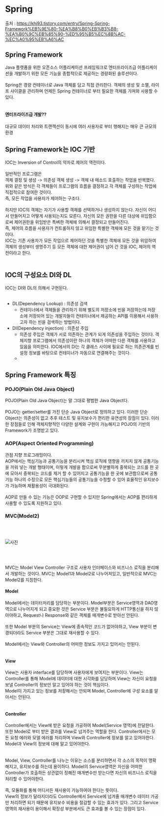 # Spring

출처 : https://khj93.tistory.com/entry/Spring-Spring-Framework%EB%9E%80-%EA%B8%B0%EB%B3%B8-%EA%B0%9C%EB%85%90-%ED%95%B5%EC%8B%AC-%EC%A0%95%EB%A6%AC

## Spring Framework
Java 플랫폼을 위한 오픈소스 어플리케이션 프레임워크로 엔터프라이즈급 어플리케이션을 개발하기 위한 모든 기능을 종합적으로 제공하는 경량화된 솔루션이다.
<br/>
<br/>
Spring은 경량 컨테이너로 Java 객체를 담고 직접 관리한다. 객체의 생성 및 소멸, 라이프 사이클을 관리하며 언제든 Spring 컨테이너로 부터 필요한 객체를 가져와 사용할 수 있다.
<br/>
<br/>

#### 엔터프라이즈급 개발??
대규모 데이터 처리와 트랜잭션이 동시에 여러 사용자로 부터 행해지는 매우 큰 규모의 환경

## Spring Framework는 IOC 기반
IOC는 Inversion of Control의 약자로 제어의 역전이다.
<br/>
<br/>
일반적인 프로그램은
<br/>
객체 결정 및 생성 -> 의존성 객체 생성 -> 객체 내 메소드 호출하는 작업을 반복했다.
<br/>
위와 같은 방식은 각 객체들이 프로그램의 흐름을 결정하고 각 객체를 구성하는 작업에 직접적으로 참여한 것이다.
<br/>
즉, 모든 작업을 사용자가 제어하는 구조다.
<br/>
<br/>
하지만 IOC의 객체는 자기가 사용할 객체를 선택하거나 생성하지 않는다. 자신이 어디서 만들어지고 어떻게 사용되는지도 모른다. 자신의 모든 권한을 다른 대상에 위입함으로써 제어권한을 위임받은 특벼한 객체에 의해서 결정되고 만들어진다.
<br/>
즉, 제어의 흐름을 사용자가 컨트롤하지 않고 위임한 특별한 객체에 모든 것을 맡기는 것이다.
<br/>
IOC는 기존 사용자가 모든 작업으르 제어하던 것을 특별한 객체에 모든 것을 위암하여 객체의 생성부터 생명주기 등 모든 객체에 대한 제어권이 넘어 간 것을 IOC, 제어의 역전이라고 한다.
<br/>
<br/>

## IOC의 구성요소 DI와 DL
IOC는 DI와 DL의 의해서 구현된다.
<br/>
<br/>

- DL(Dependency Lookup) : 의존성 검색
  - 컨테이너에서 객체들을 관리하기 위해 별도의 저장소에 빈을 저장하는데 저장소에 저장되어 있는 개발자들이 컨테이너에서 제공하는 API를 이용해서 사용하고자 하는 빈을 검색하는 방법이다.
- DI(Dependency injection) : 의존성 주입
  - 의존성 주입은 객체가 서로 의존하는 관계가 되게 의존성을 주입하는 것이다. 객체지향 프로그램에서 의존성이란 하나의 객체가 어떠한 다른 객체를 사용하고 있음을 의미한다. IOC에서의 DI는 각 클래스 사이에 필요로 하는 의존관계를 빈 설정 정보를 바탕으로 컨테이너가 자동으로 연결해주는 것이다.
    <br/>
  - <br/>

## Spring Framework 특징
### POJO(Plain Old Java Object)
POJO(Plain Old Java Object)는 말 그대로 평범한 Java Object다.
<br/>
<br/>
POJO는 getter/setter를 가진 단순 Java Object로 정의하고 있다. 이러한 단순 Object는 의존성이 없고 추후 테스트 및 유지보수가 편리한 유연성의 장점이 있다. 이러한 장점들로 인해 객체지향적인 다양한 설계와 구현이 가능해지고 POJO의 기반의 Framework가 조명받고 있다.

### AOP(Aspect Oriented Programming)
관점 지향 프로그래밍이다.
<br/>
AOP에서는 핵심기능과 공통기능을 분리시켜 핵심 로직에 영향을 끼치지 않게 공통기능을 끼워 넣는 개발 형태이며, 이렇게 개발을 함으로써 무분별하게 중복되는 코드를 한 곳에 모아서 중복되는 코드를 제거 할 수 있어지고 공통기능을 한 곳에 보관함으로써 공통 기능 하나의 수정으로 모든 핵심기능들의 공통기능을 수정할 수 있어 효율적인 유지보수가 가능하며 재활용성이 극대화된다.
<br/>
<br/>
AOP로 만들 수 있는 기능은 OOP로 구현할 수 있지만 Spring에서는 AOP를 편리하게 사용할 수 있도록 지원하고 있다.

### MVC(Model2)
<br/>
<br/>

![사진](https://img1.daumcdn.net/thumb/R1280x0/?scode=mtistory2&fname=https%3A%2F%2Ft1.daumcdn.net%2Fcfile%2Ftistory%2F9929B2345B9E4E002D)

<br/>
<br/>

MVC는 Model View Controller 구조로 사용자 인터페이스와 비즈니스 로직을 분리해서 개발하는 것이다.
MVC는 Model1과 Model2로 나누어져있고, 일반적으로 MVC는 Model2를 지칭한다.

#### Model
Model에서는 데이터처리를 담당하는 부분이다. Model부분은 Service영역과 DAO영역으로 나누어지게 되고 중요한 것은 Service 부분은 불필요하게 HTTP통신을 하지 않아야하고, Request나 Response와 같은 객체를 매개변수로 받아선 안된다.
<br/>
<br/>
또한 Model 부분의 Service는 View에 종속적인 코드가 없어야하고, View 부분이 변경되더라도 Service 부분은 그대로 재사용할 수 있다.
<br/>
<br/>
Model에서는 View와 Controller의 어떠한 정보도 가지고 있어서는 안된다.
<br/>
<br/>

#### View
View는 사용자 interface를 담당하며 사용자에게 보여지는 부분이다. View는 Controller를 통해
Model에 데이터에 대한 시각화를 담당하며 View는 자신이 요청을 보낼 Controller의 정보만 알고 있어야 하는 것이 핵심이다.
<br/>
Model이 가지고 있는 정보를 저장해서는 안되며 Model, Controller에 구성 요소를 알아서는 안된다.
<br/>
<br/>

#### Controller
Controller에서는 View에 받은 요청을 가공하여 Model(Service 영역)에 전달한다. 또한 Model로 부터 받은 결과를 View로 넘겨주는 역할을 한다. Controller에서는 모든 요청 에러와 모델 에러를 처리하며 View와 Controller에 정보를 알고 있어야한다.
<br/>
Model과 View의 정보에 대해 알고 있어야한다.
<br/>
<br/>
<br/>
Model, View, Controller를 나누는 이유는 소스를 분리하면서 각 소스의 목적이 명확해지고, 유지보수를 하는데 용이하다. Model의 Service영역은 자신을 어떠한 Controller가 호출하든 상관없이 정해진 매개변수만 받는다면 자신의 비즈니스 로직을 처리할 수 있어야한다.
<br/>
<br/>
즉, 모듈화를 통해 어디서든 재사용이 가능하여야 한다는 뜻이다.
<br/>
View의 정보가 달라지더라도 Controller에서 Service에 넘겨줄 매개변수 데이터 가공만 처리하면 되기 때문에 유지보수 비용을 절감할 수 있는 효과가 있다.
그리고 Service영역의 재사용이 용이해서 확장성 부분에서도 큰 효과를 볼 수 있는 장점이 있다.
